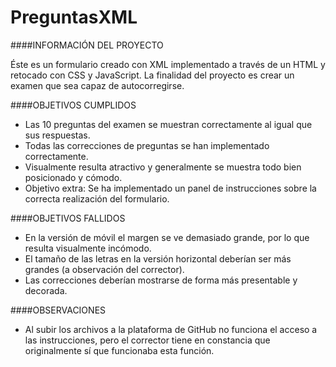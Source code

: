# PreguntasXML

####INFORMACIÓN DEL PROYECTO

Éste es un formulario creado con XML implementado a través de un HTML y retocado con CSS y JavaScript. La finalidad del proyecto es crear un examen que sea capaz de autocorregirse.

####OBJETIVOS CUMPLIDOS

- Las 10 preguntas del examen se muestran correctamente al igual que sus respuestas.
- Todas las correcciones de preguntas se han implementado correctamente.
- Visualmente resulta atractivo y generalmente se muestra todo bien posicionado y cómodo.
- Objetivo extra: Se ha implementado un panel de instrucciones sobre la correcta realización del formulario.

####OBJETIVOS FALLIDOS

- En la versión de móvil el margen se ve demasiado grande, por lo que resulta visualmente incómodo.
- El tamaño de las letras en la versión horizontal deberían ser más grandes (a observación del corrector).
- Las correcciones deberían mostrarse de forma más presentable y decorada.

####OBSERVACIONES

- Al subir los archivos a la plataforma de GitHub no funciona el acceso a las instrucciones, pero el corrector tiene en constancia que originalmente sí que funcionaba esta función.
